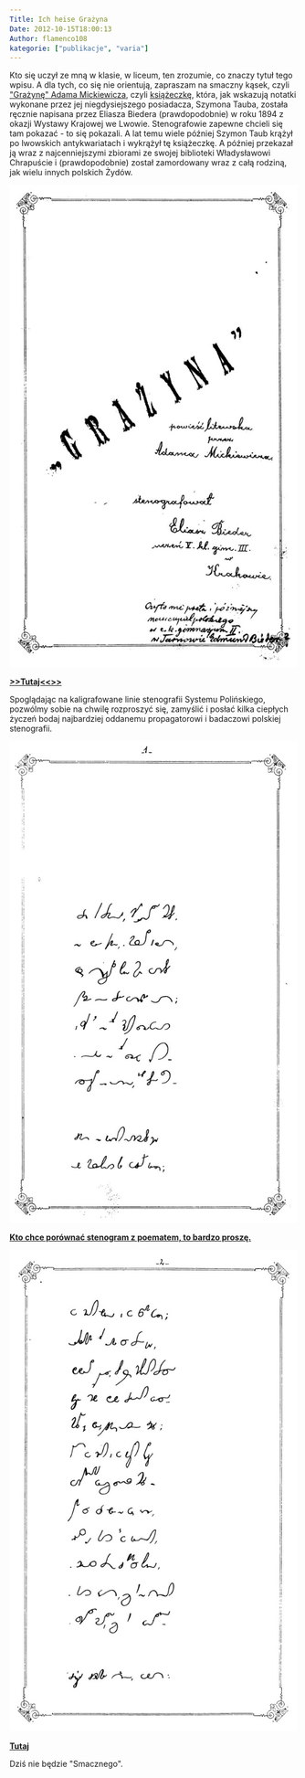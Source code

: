 ```yaml
---
Title: Ich heise Grażyna
Date: 2012-10-15T18:00:13
Author: flamenco108
kategorie: ["publikacje", "varia"]
---
```


Kto się uczył ze mną w klasie, w liceum, ten zrozumie, co znaczy tytuł
tego wpisu. A dla tych, co się nie orientują, zapraszam na smaczny
kąsek, czyli 
["Grażynę" Adama Mickiewicza](https://archive.org/details/GrazynaAdamaMickiewiczaStenografowanaPrzezEliaszaBiedera),
czyli
[książeczkę](https://archive.org/details/GrazynaAdamaMickiewiczaStenografowanaPrzezEliaszaBiedera),
która, jak wskazują notatki wykonane przez jej niegdysiejszego
posiadacza, Szymona Tauba, została ręcznie napisana przez Eliasza
Biedera (prawdopodobnie) w roku 1894 z okazji Wystawy Krajowej we
Lwowie. Stenografowie zapewne chcieli się tam pokazać - to się pokazali.
A lat temu wiele później Szymon Taub krążył po lwowskich antykwariatach
i wykrążył tę książeczkę. A później przekazał ją wraz z najcenniejszymi
zbiorami ze swojej biblioteki Władysławowi Chrapuście i (prawdopodobnie)
został zamordowany wraz z całą rodziną, jak wielu innych polskich
Żydów.  


![](grazyna004_2R.jpg)

  **[>>Tutaj<<>>](http://archive.org/details/GrazynaAdamaMickiewiczaStenografowanaPrzezEliaszaBiedera)**


Spoglądając na kaligrafowane linie stenografii Systemu Polińskiego,
pozwólmy sobie na chwilę rozproszyć się, zamyślić i posłać kilka
ciepłych życzeń bodaj najbardziej oddanemu propagatorowi i badaczowi
polskiej stenografii.


![](grazyna005_2R.jpg)

  **[Kto chce porównać stenogram z poematem, to bardzo proszę.](https://wolnelektury.pl/katalog/lektura/grazyna.html)**



![](grazyna006_1L.jpg)

  **[Tutaj](http://archive.org/details/GrazynaAdamaMickiewiczaStenografowanaPrzezEliaszaBiedera)**


Dziś nie będzie "Smacznego".
